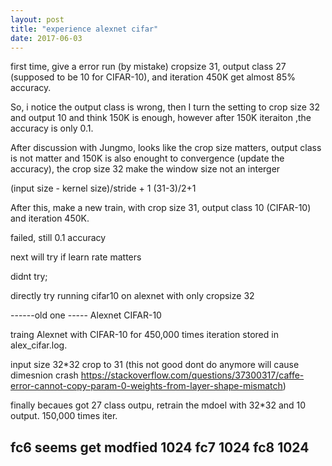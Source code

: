 ```yaml
---
layout: post
title: "experience alexnet cifar"
date: 2017-06-03
---
```



first time, give a error run (by mistake) cropsize 31, output class 27 (supposed to be 10 for CIFAR-10), and iteration 450K get almost 85% accuracy.

So, i notice the output class is wrong, then I turn the setting to crop size 32 and output 10 and think 150K is enough,
however after 150K iteraiton ,the accuracy is only 0.1.

After discussion with Jungmo, looks like the crop size matters, output class is not matter and 150K is also enought to convergence (update the accuracy), the crop size 32 make the window size not an interger

(input size - kernel size)/stride + 1
(31-3)/2+1

After this, make a new train, with crop size 31, output class 10 (CIFAR-10) and iteration 450K.

failed, still 0.1 accuracy

next will try if learn rate matters

didnt try;


directly try running cifar10 on alexnet with only cropsize 32


------old one -----
Alexnet CIFAR-10

traing Alexnet with CIFAR-10 for 450,000 times iteration stored in alex_cifar.log.

input size 32*32 crop to 31 (this not good dont do anymore will cause dimesnion crash
https://stackoverflow.com/questions/37300317/caffe-error-cannot-copy-param-0-weights-from-layer-shape-mismatch)


finally becaues got 27 class outpu, retrain the mdoel with 32*32 and 10 output. 150,000 times iter.

fc6 seems get modfied  1024
fc7 1024
fc8 1024
------------------------


